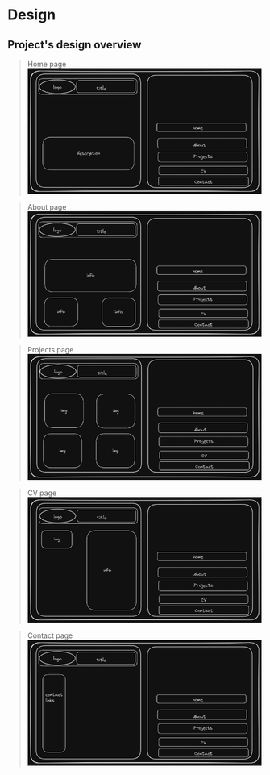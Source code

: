 # Design

## Project's design overview

> Home page ![photo](./home.png)

> About page ![photo](./about.png)

> Projects page ![photo](./projects.png)

> CV page ![photo](./cv.png)

> Contact page ![photo](./contact.png)
